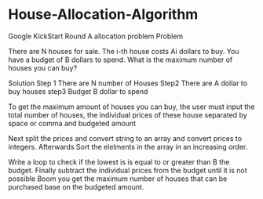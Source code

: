 # House-Allocation-Algorithm
Google KickStart Round A allocation problem
Problem

There are N houses for sale. The i-th house costs Ai dollars to buy. You have a budget of B dollars to spend.
What is the maximum number of houses you can buy?

Solution
Step 1
There are N number of Houses
Step2
There are A dollar to buy houses
step3
Budget B dollar to spend

To get the maximum amount of houses you can buy, the user must input the total number of houses, the individual prices of these house separated by space or comma
and budgeted amount

Next split the prices and convert string to an array and convert prices to integers. Afterwards
Sort the elelments in the array in an increasing order.

Write a loop to check if the lowest is is equal to or greater than B the budget.
Finally subtract the individual prices from the budget until it is not possible
Boom you get the maximum number of houses that can be purchased base on the budgeted amount.
